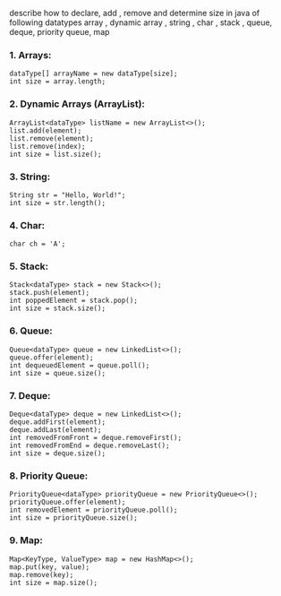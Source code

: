 describe how to declare, add , remove and determine size in  java  of following datatypes array , dynamic array , string , char , stack , queue, deque, priority queue, map
  
### 1. Arrays:
```
dataType[] arrayName = new dataType[size];
int size = array.length;
```

### 2. Dynamic Arrays (ArrayList):
```
ArrayList<dataType> listName = new ArrayList<>();
list.add(element);
list.remove(element);
list.remove(index);
int size = list.size();
```

### 3. String:
```
String str = "Hello, World!";
int size = str.length();
```

### 4. Char:
```
char ch = 'A';
```

### 5. Stack:
```
Stack<dataType> stack = new Stack<>();
stack.push(element);
int poppedElement = stack.pop();
int size = stack.size();
```

### 6. Queue:
```
Queue<dataType> queue = new LinkedList<>();
queue.offer(element);
int dequeuedElement = queue.poll();
int size = queue.size();
```

### 7. Deque:
```
Deque<dataType> deque = new LinkedList<>();
deque.addFirst(element);
deque.addLast(element);
int removedFromFront = deque.removeFirst();
int removedFromEnd = deque.removeLast();
int size = deque.size();
```

### 8. Priority Queue:
```
PriorityQueue<dataType> priorityQueue = new PriorityQueue<>();
priorityQueue.offer(element);
int removedElement = priorityQueue.poll();
int size = priorityQueue.size();
```

### 9. Map:
```
Map<KeyType, ValueType> map = new HashMap<>();
map.put(key, value);
map.remove(key);
int size = map.size();
```
